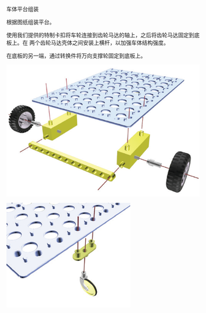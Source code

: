 车体平台组装

根据图纸组装平台。

使用我们提供的特制卡扣将车轮连接到齿轮马达的轴上，之后将齿轮马达固定到底板上。在
两个齿轮马达壳体之间安装上横杆，以加强车体结构强度。

在底板的另一端，通过转换件将万向支撑轮固定到底板上。

![](119p1.png)

![](119p2.png)